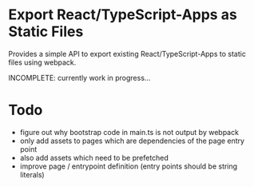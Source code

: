 # Export React/TypeScript-Apps as Static Files

Provides a simple API to export existing React/TypeScript-Apps to static files using webpack.

INCOMPLETE: currently work in progress...

# Todo

-   figure out why bootstrap code in main.ts is not output by webpack
-   only add assets to pages which are dependencies of the page entry point
-   also add assets which need to be prefetched
-   improve page / entrypoint definition (entry points should be string literals)
